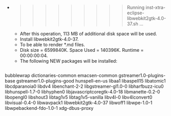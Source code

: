 * >>>>>>>>> Running inst-xtra-eclipse-libwebkit2gtk-4.0-37.sh ...
  * After this operation, 113 MB of additional disk space will be used.
  * Install libwebkit2gtk-4.0-37.
  * To be able to render *.md files.
  * Disk size = 6599840K. Space Used = 140396K. Runtime = 00:00:00:04.
  * The following NEW packages will be installed:
  ```bash
bubblewrap dictionaries-common emacsen-common gstreamer1.0-plugins-base gstreamer1.0-plugins-good
hunspell-en-us libaa1 libaspell15 libatomic1 libcdparanoia0
libdv4 libenchant-2-2 libgstreamer-gl1.0-0 libharfbuzz-icu0 libhunspell-1.7-0
libhyphen0 libjavascriptcoregtk-4.0-18 libmanette-0.2-0 libopengl0 libshout3
libtag1v5 libtag1v5-vanilla libv4l-0 libv4lconvert0 libvisual-0.4-0
libwavpack1 libwebkit2gtk-4.0-37 libwoff1 libwpe-1.0-1 libwpebackend-fdo-1.0-1
xdg-dbus-proxy
  ```

